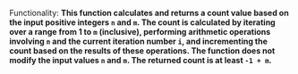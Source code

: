 Functionality: **This function calculates and returns a count value based on the input positive integers `n` and `m`. The count is calculated by iterating over a range from 1 to `m` (inclusive), performing arithmetic operations involving `n` and the current iteration number `i`, and incrementing the count based on the results of these operations. The function does not modify the input values `n` and `m`. The returned count is at least `-1 + m`.**